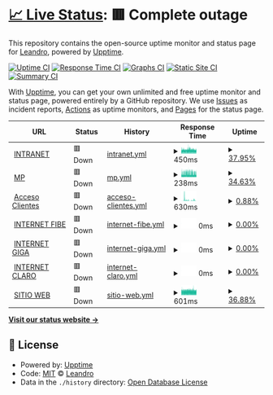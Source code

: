 # [📈 Live Status](https://lgimenezdev.github.io/samsanet/): <!--live status--> **🟥 Complete outage**

This repository contains the open-source uptime monitor and status page for [Leandro](https://demo.upptime.js.org), powered by [Upptime](https://github.com/upptime/upptime).

[![Uptime CI](https://github.com/lgimenezdev/samsanet/workflows/Uptime%20CI/badge.svg)](https://github.com/lgimenezdev/samsanet/actions?query=workflow%3A%22Uptime+CI%22)
[![Response Time CI](https://github.com/lgimenezdev/samsanet/workflows/Response%20Time%20CI/badge.svg)](https://github.com/lgimenezdev/samsanet/actions?query=workflow%3A%22Response+Time+CI%22)
[![Graphs CI](https://github.com/lgimenezdev/samsanet/workflows/Graphs%20CI/badge.svg)](https://github.com/lgimenezdev/samsanet/actions?query=workflow%3A%22Graphs+CI%22)
[![Static Site CI](https://github.com/lgimenezdev/samsanet/workflows/Static%20Site%20CI/badge.svg)](https://github.com/lgimenezdev/samsanet/actions?query=workflow%3A%22Static+Site+CI%22)
[![Summary CI](https://github.com/lgimenezdev/samsanet/workflows/Summary%20CI/badge.svg)](https://github.com/lgimenezdev/samsanet/actions?query=workflow%3A%22Summary+CI%22)

With [Upptime](https://upptime.js.org), you can get your own unlimited and free uptime monitor and status page, powered entirely by a GitHub repository. We use [Issues](https://github.com/lgimenezdev/samsanet/issues) as incident reports, [Actions](https://github.com/lgimenezdev/samsanet/actions) as uptime monitors, and [Pages](https://demo.upptime.js.org) for the status page.

<!--start: status pages-->
<!-- This summary is generated by Upptime (https://github.com/upptime/upptime) -->
<!-- Do not edit this manually, your changes will be overwritten -->
<!-- prettier-ignore -->
| URL | Status | History | Response Time | Uptime |
| --- | ------ | ------- | ------------- | ------ |
| <img alt="" src="https://icons.duckduckgo.com/ip3/intranet.samsa.com.ar.ico" height="13"> [INTRANET](https://intranet.samsa.com.ar) | 🟥 Down | [intranet.yml](https://github.com/lgimenezdev/samsanet/commits/HEAD/history/intranet.yml) | <details><summary><img alt="Response time graph" src="./graphs/intranet/response-time-week.png" height="20"> 450ms</summary><br><a href="https://lgimenezdev.github.io/samsanet/history/intranet"><img alt="Response time 431" src="https://img.shields.io/endpoint?url=https%3A%2F%2Fraw.githubusercontent.com%2Flgimenezdev%2Fsamsanet%2FHEAD%2Fapi%2Fintranet%2Fresponse-time.json"></a><br><a href="https://lgimenezdev.github.io/samsanet/history/intranet"><img alt="24-hour response time 429" src="https://img.shields.io/endpoint?url=https%3A%2F%2Fraw.githubusercontent.com%2Flgimenezdev%2Fsamsanet%2FHEAD%2Fapi%2Fintranet%2Fresponse-time-day.json"></a><br><a href="https://lgimenezdev.github.io/samsanet/history/intranet"><img alt="7-day response time 450" src="https://img.shields.io/endpoint?url=https%3A%2F%2Fraw.githubusercontent.com%2Flgimenezdev%2Fsamsanet%2FHEAD%2Fapi%2Fintranet%2Fresponse-time-week.json"></a><br><a href="https://lgimenezdev.github.io/samsanet/history/intranet"><img alt="30-day response time 430" src="https://img.shields.io/endpoint?url=https%3A%2F%2Fraw.githubusercontent.com%2Flgimenezdev%2Fsamsanet%2FHEAD%2Fapi%2Fintranet%2Fresponse-time-month.json"></a><br><a href="https://lgimenezdev.github.io/samsanet/history/intranet"><img alt="1-year response time 391" src="https://img.shields.io/endpoint?url=https%3A%2F%2Fraw.githubusercontent.com%2Flgimenezdev%2Fsamsanet%2FHEAD%2Fapi%2Fintranet%2Fresponse-time-year.json"></a></details> | <details><summary><a href="https://lgimenezdev.github.io/samsanet/history/intranet">37.95%</a></summary><a href="https://lgimenezdev.github.io/samsanet/history/intranet"><img alt="All-time uptime 99.26%" src="https://img.shields.io/endpoint?url=https%3A%2F%2Fraw.githubusercontent.com%2Flgimenezdev%2Fsamsanet%2FHEAD%2Fapi%2Fintranet%2Fuptime.json"></a><br><a href="https://lgimenezdev.github.io/samsanet/history/intranet"><img alt="24-hour uptime 51.27%" src="https://img.shields.io/endpoint?url=https%3A%2F%2Fraw.githubusercontent.com%2Flgimenezdev%2Fsamsanet%2FHEAD%2Fapi%2Fintranet%2Fuptime-day.json"></a><br><a href="https://lgimenezdev.github.io/samsanet/history/intranet"><img alt="7-day uptime 37.95%" src="https://img.shields.io/endpoint?url=https%3A%2F%2Fraw.githubusercontent.com%2Flgimenezdev%2Fsamsanet%2FHEAD%2Fapi%2Fintranet%2Fuptime-week.json"></a><br><a href="https://lgimenezdev.github.io/samsanet/history/intranet"><img alt="30-day uptime 75.15%" src="https://img.shields.io/endpoint?url=https%3A%2F%2Fraw.githubusercontent.com%2Flgimenezdev%2Fsamsanet%2FHEAD%2Fapi%2Fintranet%2Fuptime-month.json"></a><br><a href="https://lgimenezdev.github.io/samsanet/history/intranet"><img alt="1-year uptime 97.93%" src="https://img.shields.io/endpoint?url=https%3A%2F%2Fraw.githubusercontent.com%2Flgimenezdev%2Fsamsanet%2FHEAD%2Fapi%2Fintranet%2Fuptime-year.json"></a></details>
| <img alt="" src="https://icons.duckduckgo.com/ip3/intranet.samsa.com.ar.ico" height="13"> [MP](https://intranet.samsa.com.ar/mp/) | 🟥 Down | [mp.yml](https://github.com/lgimenezdev/samsanet/commits/HEAD/history/mp.yml) | <details><summary><img alt="Response time graph" src="./graphs/mp/response-time-week.png" height="20"> 238ms</summary><br><a href="https://lgimenezdev.github.io/samsanet/history/mp"><img alt="Response time 199" src="https://img.shields.io/endpoint?url=https%3A%2F%2Fraw.githubusercontent.com%2Flgimenezdev%2Fsamsanet%2FHEAD%2Fapi%2Fmp%2Fresponse-time.json"></a><br><a href="https://lgimenezdev.github.io/samsanet/history/mp"><img alt="24-hour response time 215" src="https://img.shields.io/endpoint?url=https%3A%2F%2Fraw.githubusercontent.com%2Flgimenezdev%2Fsamsanet%2FHEAD%2Fapi%2Fmp%2Fresponse-time-day.json"></a><br><a href="https://lgimenezdev.github.io/samsanet/history/mp"><img alt="7-day response time 238" src="https://img.shields.io/endpoint?url=https%3A%2F%2Fraw.githubusercontent.com%2Flgimenezdev%2Fsamsanet%2FHEAD%2Fapi%2Fmp%2Fresponse-time-week.json"></a><br><a href="https://lgimenezdev.github.io/samsanet/history/mp"><img alt="30-day response time 240" src="https://img.shields.io/endpoint?url=https%3A%2F%2Fraw.githubusercontent.com%2Flgimenezdev%2Fsamsanet%2FHEAD%2Fapi%2Fmp%2Fresponse-time-month.json"></a><br><a href="https://lgimenezdev.github.io/samsanet/history/mp"><img alt="1-year response time 190" src="https://img.shields.io/endpoint?url=https%3A%2F%2Fraw.githubusercontent.com%2Flgimenezdev%2Fsamsanet%2FHEAD%2Fapi%2Fmp%2Fresponse-time-year.json"></a></details> | <details><summary><a href="https://lgimenezdev.github.io/samsanet/history/mp">34.63%</a></summary><a href="https://lgimenezdev.github.io/samsanet/history/mp"><img alt="All-time uptime 99.26%" src="https://img.shields.io/endpoint?url=https%3A%2F%2Fraw.githubusercontent.com%2Flgimenezdev%2Fsamsanet%2FHEAD%2Fapi%2Fmp%2Fuptime.json"></a><br><a href="https://lgimenezdev.github.io/samsanet/history/mp"><img alt="24-hour uptime 45.67%" src="https://img.shields.io/endpoint?url=https%3A%2F%2Fraw.githubusercontent.com%2Flgimenezdev%2Fsamsanet%2FHEAD%2Fapi%2Fmp%2Fuptime-day.json"></a><br><a href="https://lgimenezdev.github.io/samsanet/history/mp"><img alt="7-day uptime 34.63%" src="https://img.shields.io/endpoint?url=https%3A%2F%2Fraw.githubusercontent.com%2Flgimenezdev%2Fsamsanet%2FHEAD%2Fapi%2Fmp%2Fuptime-week.json"></a><br><a href="https://lgimenezdev.github.io/samsanet/history/mp"><img alt="30-day uptime 75.13%" src="https://img.shields.io/endpoint?url=https%3A%2F%2Fraw.githubusercontent.com%2Flgimenezdev%2Fsamsanet%2FHEAD%2Fapi%2Fmp%2Fuptime-month.json"></a><br><a href="https://lgimenezdev.github.io/samsanet/history/mp"><img alt="1-year uptime 97.93%" src="https://img.shields.io/endpoint?url=https%3A%2F%2Fraw.githubusercontent.com%2Flgimenezdev%2Fsamsanet%2FHEAD%2Fapi%2Fmp%2Fuptime-year.json"></a></details>
| <img alt="" src="https://icons.duckduckgo.com/ip3/intranet.samsa.com.ar.ico" height="13"> [Acceso Clientes](https://intranet.samsa.com.ar/apex/f?p=1000) | 🟥 Down | [acceso-clientes.yml](https://github.com/lgimenezdev/samsanet/commits/HEAD/history/acceso-clientes.yml) | <details><summary><img alt="Response time graph" src="./graphs/acceso-clientes/response-time-week.png" height="20"> 630ms</summary><br><a href="https://lgimenezdev.github.io/samsanet/history/acceso-clientes"><img alt="Response time 1393" src="https://img.shields.io/endpoint?url=https%3A%2F%2Fraw.githubusercontent.com%2Flgimenezdev%2Fsamsanet%2FHEAD%2Fapi%2Facceso-clientes%2Fresponse-time.json"></a><br><a href="https://lgimenezdev.github.io/samsanet/history/acceso-clientes"><img alt="24-hour response time 543" src="https://img.shields.io/endpoint?url=https%3A%2F%2Fraw.githubusercontent.com%2Flgimenezdev%2Fsamsanet%2FHEAD%2Fapi%2Facceso-clientes%2Fresponse-time-day.json"></a><br><a href="https://lgimenezdev.github.io/samsanet/history/acceso-clientes"><img alt="7-day response time 630" src="https://img.shields.io/endpoint?url=https%3A%2F%2Fraw.githubusercontent.com%2Flgimenezdev%2Fsamsanet%2FHEAD%2Fapi%2Facceso-clientes%2Fresponse-time-week.json"></a><br><a href="https://lgimenezdev.github.io/samsanet/history/acceso-clientes"><img alt="30-day response time 496" src="https://img.shields.io/endpoint?url=https%3A%2F%2Fraw.githubusercontent.com%2Flgimenezdev%2Fsamsanet%2FHEAD%2Fapi%2Facceso-clientes%2Fresponse-time-month.json"></a><br><a href="https://lgimenezdev.github.io/samsanet/history/acceso-clientes"><img alt="1-year response time 489" src="https://img.shields.io/endpoint?url=https%3A%2F%2Fraw.githubusercontent.com%2Flgimenezdev%2Fsamsanet%2FHEAD%2Fapi%2Facceso-clientes%2Fresponse-time-year.json"></a></details> | <details><summary><a href="https://lgimenezdev.github.io/samsanet/history/acceso-clientes">0.88%</a></summary><a href="https://lgimenezdev.github.io/samsanet/history/acceso-clientes"><img alt="All-time uptime 68.47%" src="https://img.shields.io/endpoint?url=https%3A%2F%2Fraw.githubusercontent.com%2Flgimenezdev%2Fsamsanet%2FHEAD%2Fapi%2Facceso-clientes%2Fuptime.json"></a><br><a href="https://lgimenezdev.github.io/samsanet/history/acceso-clientes"><img alt="24-hour uptime 1.64%" src="https://img.shields.io/endpoint?url=https%3A%2F%2Fraw.githubusercontent.com%2Flgimenezdev%2Fsamsanet%2FHEAD%2Fapi%2Facceso-clientes%2Fuptime-day.json"></a><br><a href="https://lgimenezdev.github.io/samsanet/history/acceso-clientes"><img alt="7-day uptime 0.88%" src="https://img.shields.io/endpoint?url=https%3A%2F%2Fraw.githubusercontent.com%2Flgimenezdev%2Fsamsanet%2FHEAD%2Fapi%2Facceso-clientes%2Fuptime-week.json"></a><br><a href="https://lgimenezdev.github.io/samsanet/history/acceso-clientes"><img alt="30-day uptime 0.00%" src="https://img.shields.io/endpoint?url=https%3A%2F%2Fraw.githubusercontent.com%2Flgimenezdev%2Fsamsanet%2FHEAD%2Fapi%2Facceso-clientes%2Fuptime-month.json"></a><br><a href="https://lgimenezdev.github.io/samsanet/history/acceso-clientes"><img alt="1-year uptime 15.34%" src="https://img.shields.io/endpoint?url=https%3A%2F%2Fraw.githubusercontent.com%2Flgimenezdev%2Fsamsanet%2FHEAD%2Fapi%2Facceso-clientes%2Fuptime-year.json"></a></details>
| <img alt="" src="https://icons.duckduckgo.com/ip3/null.ico" height="13"> [INTERNET FIBE](fibertel.samsa.com.ar) | 🟥 Down | [internet-fibe.yml](https://github.com/lgimenezdev/samsanet/commits/HEAD/history/internet-fibe.yml) | <details><summary><img alt="Response time graph" src="./graphs/internet-fibe/response-time-week.png" height="20"> 0ms</summary><br><a href="https://lgimenezdev.github.io/samsanet/history/internet-fibe"><img alt="Response time 2013" src="https://img.shields.io/endpoint?url=https%3A%2F%2Fraw.githubusercontent.com%2Flgimenezdev%2Fsamsanet%2FHEAD%2Fapi%2Finternet-fibe%2Fresponse-time.json"></a><br><a href="https://lgimenezdev.github.io/samsanet/history/internet-fibe"><img alt="24-hour response time 0" src="https://img.shields.io/endpoint?url=https%3A%2F%2Fraw.githubusercontent.com%2Flgimenezdev%2Fsamsanet%2FHEAD%2Fapi%2Finternet-fibe%2Fresponse-time-day.json"></a><br><a href="https://lgimenezdev.github.io/samsanet/history/internet-fibe"><img alt="7-day response time 0" src="https://img.shields.io/endpoint?url=https%3A%2F%2Fraw.githubusercontent.com%2Flgimenezdev%2Fsamsanet%2FHEAD%2Fapi%2Finternet-fibe%2Fresponse-time-week.json"></a><br><a href="https://lgimenezdev.github.io/samsanet/history/internet-fibe"><img alt="30-day response time 0" src="https://img.shields.io/endpoint?url=https%3A%2F%2Fraw.githubusercontent.com%2Flgimenezdev%2Fsamsanet%2FHEAD%2Fapi%2Finternet-fibe%2Fresponse-time-month.json"></a><br><a href="https://lgimenezdev.github.io/samsanet/history/internet-fibe"><img alt="1-year response time 1554" src="https://img.shields.io/endpoint?url=https%3A%2F%2Fraw.githubusercontent.com%2Flgimenezdev%2Fsamsanet%2FHEAD%2Fapi%2Finternet-fibe%2Fresponse-time-year.json"></a></details> | <details><summary><a href="https://lgimenezdev.github.io/samsanet/history/internet-fibe">0.00%</a></summary><a href="https://lgimenezdev.github.io/samsanet/history/internet-fibe"><img alt="All-time uptime 43.28%" src="https://img.shields.io/endpoint?url=https%3A%2F%2Fraw.githubusercontent.com%2Flgimenezdev%2Fsamsanet%2FHEAD%2Fapi%2Finternet-fibe%2Fuptime.json"></a><br><a href="https://lgimenezdev.github.io/samsanet/history/internet-fibe"><img alt="24-hour uptime 0.00%" src="https://img.shields.io/endpoint?url=https%3A%2F%2Fraw.githubusercontent.com%2Flgimenezdev%2Fsamsanet%2FHEAD%2Fapi%2Finternet-fibe%2Fuptime-day.json"></a><br><a href="https://lgimenezdev.github.io/samsanet/history/internet-fibe"><img alt="7-day uptime 0.00%" src="https://img.shields.io/endpoint?url=https%3A%2F%2Fraw.githubusercontent.com%2Flgimenezdev%2Fsamsanet%2FHEAD%2Fapi%2Finternet-fibe%2Fuptime-week.json"></a><br><a href="https://lgimenezdev.github.io/samsanet/history/internet-fibe"><img alt="30-day uptime 0.00%" src="https://img.shields.io/endpoint?url=https%3A%2F%2Fraw.githubusercontent.com%2Flgimenezdev%2Fsamsanet%2FHEAD%2Fapi%2Finternet-fibe%2Fuptime-month.json"></a><br><a href="https://lgimenezdev.github.io/samsanet/history/internet-fibe"><img alt="1-year uptime 2.53%" src="https://img.shields.io/endpoint?url=https%3A%2F%2Fraw.githubusercontent.com%2Flgimenezdev%2Fsamsanet%2FHEAD%2Fapi%2Finternet-fibe%2Fuptime-year.json"></a></details>
| <img alt="" src="https://icons.duckduckgo.com/ip3/null.ico" height="13"> [INTERNET GIGA](gigared.samsa.com.ar) | 🟥 Down | [internet-giga.yml](https://github.com/lgimenezdev/samsanet/commits/HEAD/history/internet-giga.yml) | <details><summary><img alt="Response time graph" src="./graphs/internet-giga/response-time-week.png" height="20"> 0ms</summary><br><a href="https://lgimenezdev.github.io/samsanet/history/internet-giga"><img alt="Response time 0" src="https://img.shields.io/endpoint?url=https%3A%2F%2Fraw.githubusercontent.com%2Flgimenezdev%2Fsamsanet%2FHEAD%2Fapi%2Finternet-giga%2Fresponse-time.json"></a><br><a href="https://lgimenezdev.github.io/samsanet/history/internet-giga"><img alt="24-hour response time 0" src="https://img.shields.io/endpoint?url=https%3A%2F%2Fraw.githubusercontent.com%2Flgimenezdev%2Fsamsanet%2FHEAD%2Fapi%2Finternet-giga%2Fresponse-time-day.json"></a><br><a href="https://lgimenezdev.github.io/samsanet/history/internet-giga"><img alt="7-day response time 0" src="https://img.shields.io/endpoint?url=https%3A%2F%2Fraw.githubusercontent.com%2Flgimenezdev%2Fsamsanet%2FHEAD%2Fapi%2Finternet-giga%2Fresponse-time-week.json"></a><br><a href="https://lgimenezdev.github.io/samsanet/history/internet-giga"><img alt="30-day response time 0" src="https://img.shields.io/endpoint?url=https%3A%2F%2Fraw.githubusercontent.com%2Flgimenezdev%2Fsamsanet%2FHEAD%2Fapi%2Finternet-giga%2Fresponse-time-month.json"></a><br><a href="https://lgimenezdev.github.io/samsanet/history/internet-giga"><img alt="1-year response time 0" src="https://img.shields.io/endpoint?url=https%3A%2F%2Fraw.githubusercontent.com%2Flgimenezdev%2Fsamsanet%2FHEAD%2Fapi%2Finternet-giga%2Fresponse-time-year.json"></a></details> | <details><summary><a href="https://lgimenezdev.github.io/samsanet/history/internet-giga">0.00%</a></summary><a href="https://lgimenezdev.github.io/samsanet/history/internet-giga"><img alt="All-time uptime 0.84%" src="https://img.shields.io/endpoint?url=https%3A%2F%2Fraw.githubusercontent.com%2Flgimenezdev%2Fsamsanet%2FHEAD%2Fapi%2Finternet-giga%2Fuptime.json"></a><br><a href="https://lgimenezdev.github.io/samsanet/history/internet-giga"><img alt="24-hour uptime 0.00%" src="https://img.shields.io/endpoint?url=https%3A%2F%2Fraw.githubusercontent.com%2Flgimenezdev%2Fsamsanet%2FHEAD%2Fapi%2Finternet-giga%2Fuptime-day.json"></a><br><a href="https://lgimenezdev.github.io/samsanet/history/internet-giga"><img alt="7-day uptime 0.00%" src="https://img.shields.io/endpoint?url=https%3A%2F%2Fraw.githubusercontent.com%2Flgimenezdev%2Fsamsanet%2FHEAD%2Fapi%2Finternet-giga%2Fuptime-week.json"></a><br><a href="https://lgimenezdev.github.io/samsanet/history/internet-giga"><img alt="30-day uptime 0.00%" src="https://img.shields.io/endpoint?url=https%3A%2F%2Fraw.githubusercontent.com%2Flgimenezdev%2Fsamsanet%2FHEAD%2Fapi%2Finternet-giga%2Fuptime-month.json"></a><br><a href="https://lgimenezdev.github.io/samsanet/history/internet-giga"><img alt="1-year uptime 0.00%" src="https://img.shields.io/endpoint?url=https%3A%2F%2Fraw.githubusercontent.com%2Flgimenezdev%2Fsamsanet%2FHEAD%2Fapi%2Finternet-giga%2Fuptime-year.json"></a></details>
| <img alt="" src="https://icons.duckduckgo.com/ip3/null.ico" height="13"> [INTERNET CLARO](claro.samsa.com.ar) | 🟥 Down | [internet-claro.yml](https://github.com/lgimenezdev/samsanet/commits/HEAD/history/internet-claro.yml) | <details><summary><img alt="Response time graph" src="./graphs/internet-claro/response-time-week.png" height="20"> 0ms</summary><br><a href="https://lgimenezdev.github.io/samsanet/history/internet-claro"><img alt="Response time 580" src="https://img.shields.io/endpoint?url=https%3A%2F%2Fraw.githubusercontent.com%2Flgimenezdev%2Fsamsanet%2FHEAD%2Fapi%2Finternet-claro%2Fresponse-time.json"></a><br><a href="https://lgimenezdev.github.io/samsanet/history/internet-claro"><img alt="24-hour response time 0" src="https://img.shields.io/endpoint?url=https%3A%2F%2Fraw.githubusercontent.com%2Flgimenezdev%2Fsamsanet%2FHEAD%2Fapi%2Finternet-claro%2Fresponse-time-day.json"></a><br><a href="https://lgimenezdev.github.io/samsanet/history/internet-claro"><img alt="7-day response time 0" src="https://img.shields.io/endpoint?url=https%3A%2F%2Fraw.githubusercontent.com%2Flgimenezdev%2Fsamsanet%2FHEAD%2Fapi%2Finternet-claro%2Fresponse-time-week.json"></a><br><a href="https://lgimenezdev.github.io/samsanet/history/internet-claro"><img alt="30-day response time 0" src="https://img.shields.io/endpoint?url=https%3A%2F%2Fraw.githubusercontent.com%2Flgimenezdev%2Fsamsanet%2FHEAD%2Fapi%2Finternet-claro%2Fresponse-time-month.json"></a><br><a href="https://lgimenezdev.github.io/samsanet/history/internet-claro"><img alt="1-year response time 581" src="https://img.shields.io/endpoint?url=https%3A%2F%2Fraw.githubusercontent.com%2Flgimenezdev%2Fsamsanet%2FHEAD%2Fapi%2Finternet-claro%2Fresponse-time-year.json"></a></details> | <details><summary><a href="https://lgimenezdev.github.io/samsanet/history/internet-claro">0.00%</a></summary><a href="https://lgimenezdev.github.io/samsanet/history/internet-claro"><img alt="All-time uptime 36.42%" src="https://img.shields.io/endpoint?url=https%3A%2F%2Fraw.githubusercontent.com%2Flgimenezdev%2Fsamsanet%2FHEAD%2Fapi%2Finternet-claro%2Fuptime.json"></a><br><a href="https://lgimenezdev.github.io/samsanet/history/internet-claro"><img alt="24-hour uptime 0.00%" src="https://img.shields.io/endpoint?url=https%3A%2F%2Fraw.githubusercontent.com%2Flgimenezdev%2Fsamsanet%2FHEAD%2Fapi%2Finternet-claro%2Fuptime-day.json"></a><br><a href="https://lgimenezdev.github.io/samsanet/history/internet-claro"><img alt="7-day uptime 0.00%" src="https://img.shields.io/endpoint?url=https%3A%2F%2Fraw.githubusercontent.com%2Flgimenezdev%2Fsamsanet%2FHEAD%2Fapi%2Finternet-claro%2Fuptime-week.json"></a><br><a href="https://lgimenezdev.github.io/samsanet/history/internet-claro"><img alt="30-day uptime 0.00%" src="https://img.shields.io/endpoint?url=https%3A%2F%2Fraw.githubusercontent.com%2Flgimenezdev%2Fsamsanet%2FHEAD%2Fapi%2Finternet-claro%2Fuptime-month.json"></a><br><a href="https://lgimenezdev.github.io/samsanet/history/internet-claro"><img alt="1-year uptime 12.13%" src="https://img.shields.io/endpoint?url=https%3A%2F%2Fraw.githubusercontent.com%2Flgimenezdev%2Fsamsanet%2FHEAD%2Fapi%2Finternet-claro%2Fuptime-year.json"></a></details>
| <img alt="" src="https://icons.duckduckgo.com/ip3/samsa.com.ar.ico" height="13"> [SITIO WEB](https://samsa.com.ar) | 🟥 Down | [sitio-web.yml](https://github.com/lgimenezdev/samsanet/commits/HEAD/history/sitio-web.yml) | <details><summary><img alt="Response time graph" src="./graphs/sitio-web/response-time-week.png" height="20"> 601ms</summary><br><a href="https://lgimenezdev.github.io/samsanet/history/sitio-web"><img alt="Response time 661" src="https://img.shields.io/endpoint?url=https%3A%2F%2Fraw.githubusercontent.com%2Flgimenezdev%2Fsamsanet%2FHEAD%2Fapi%2Fsitio-web%2Fresponse-time.json"></a><br><a href="https://lgimenezdev.github.io/samsanet/history/sitio-web"><img alt="24-hour response time 597" src="https://img.shields.io/endpoint?url=https%3A%2F%2Fraw.githubusercontent.com%2Flgimenezdev%2Fsamsanet%2FHEAD%2Fapi%2Fsitio-web%2Fresponse-time-day.json"></a><br><a href="https://lgimenezdev.github.io/samsanet/history/sitio-web"><img alt="7-day response time 601" src="https://img.shields.io/endpoint?url=https%3A%2F%2Fraw.githubusercontent.com%2Flgimenezdev%2Fsamsanet%2FHEAD%2Fapi%2Fsitio-web%2Fresponse-time-week.json"></a><br><a href="https://lgimenezdev.github.io/samsanet/history/sitio-web"><img alt="30-day response time 674" src="https://img.shields.io/endpoint?url=https%3A%2F%2Fraw.githubusercontent.com%2Flgimenezdev%2Fsamsanet%2FHEAD%2Fapi%2Fsitio-web%2Fresponse-time-month.json"></a><br><a href="https://lgimenezdev.github.io/samsanet/history/sitio-web"><img alt="1-year response time 574" src="https://img.shields.io/endpoint?url=https%3A%2F%2Fraw.githubusercontent.com%2Flgimenezdev%2Fsamsanet%2FHEAD%2Fapi%2Fsitio-web%2Fresponse-time-year.json"></a></details> | <details><summary><a href="https://lgimenezdev.github.io/samsanet/history/sitio-web">36.88%</a></summary><a href="https://lgimenezdev.github.io/samsanet/history/sitio-web"><img alt="All-time uptime 99.25%" src="https://img.shields.io/endpoint?url=https%3A%2F%2Fraw.githubusercontent.com%2Flgimenezdev%2Fsamsanet%2FHEAD%2Fapi%2Fsitio-web%2Fuptime.json"></a><br><a href="https://lgimenezdev.github.io/samsanet/history/sitio-web"><img alt="24-hour uptime 43.71%" src="https://img.shields.io/endpoint?url=https%3A%2F%2Fraw.githubusercontent.com%2Flgimenezdev%2Fsamsanet%2FHEAD%2Fapi%2Fsitio-web%2Fuptime-day.json"></a><br><a href="https://lgimenezdev.github.io/samsanet/history/sitio-web"><img alt="7-day uptime 36.88%" src="https://img.shields.io/endpoint?url=https%3A%2F%2Fraw.githubusercontent.com%2Flgimenezdev%2Fsamsanet%2FHEAD%2Fapi%2Fsitio-web%2Fuptime-week.json"></a><br><a href="https://lgimenezdev.github.io/samsanet/history/sitio-web"><img alt="30-day uptime 74.90%" src="https://img.shields.io/endpoint?url=https%3A%2F%2Fraw.githubusercontent.com%2Flgimenezdev%2Fsamsanet%2FHEAD%2Fapi%2Fsitio-web%2Fuptime-month.json"></a><br><a href="https://lgimenezdev.github.io/samsanet/history/sitio-web"><img alt="1-year uptime 97.91%" src="https://img.shields.io/endpoint?url=https%3A%2F%2Fraw.githubusercontent.com%2Flgimenezdev%2Fsamsanet%2FHEAD%2Fapi%2Fsitio-web%2Fuptime-year.json"></a></details>

<!--end: status pages-->

[**Visit our status website →**](https://demo.upptime.js.org)

## 📄 License

- Powered by: [Upptime](https://github.com/upptime/upptime)
- Code: [MIT](./LICENSE) © [Leandro](https://demo.upptime.js.org)
- Data in the `./history` directory: [Open Database License](https://opendatacommons.org/licenses/odbl/1-0/)
